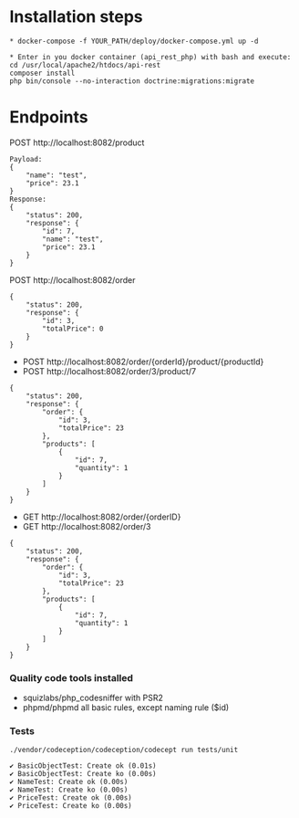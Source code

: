 # Installation steps

```
* docker-compose -f YOUR_PATH/deploy/docker-compose.yml up -d

* Enter in you docker container (api_rest_php) with bash and execute:
cd /usr/local/apache2/htdocs/api-rest
composer install
php bin/console --no-interaction doctrine:migrations:migrate 
```

# Endpoints

POST http://localhost:8082/product
```
Payload:
{
    "name": "test",
    "price": 23.1
}
Response:
{
    "status": 200,
    "response": {
        "id": 7,
        "name": "test",
        "price": 23.1
    }
}
```

POST http://localhost:8082/order
```
{
    "status": 200,
    "response": {
        "id": 3,
        "totalPrice": 0
    }
}
```

* POST http://localhost:8082/order/{orderId}/product/{productId}
* POST http://localhost:8082/order/3/product/7
```
{
    "status": 200,
    "response": {
        "order": {
            "id": 3,
            "totalPrice": 23
        },
        "products": [
            {
                "id": 7,
                "quantity": 1
            }
        ]
    }
}
```

* GET http://localhost:8082/order/{orderID}
* GET http://localhost:8082/order/3
```
{
    "status": 200,
    "response": {
        "order": {
            "id": 3,
            "totalPrice": 23
        },
        "products": [
            {
                "id": 7,
                "quantity": 1
            }
        ]
    }
}
```

### Quality code tools installed
* squizlabs/php_codesniffer with PSR2
* phpmd/phpmd all basic rules, except naming rule ($id)

### Tests
```
./vendor/codeception/codeception/codecept run tests/unit

✔ BasicObjectTest: Create ok (0.01s)
✔ BasicObjectTest: Create ko (0.00s)
✔ NameTest: Create ok (0.00s)
✔ NameTest: Create ko (0.00s)
✔ PriceTest: Create ok (0.00s)
✔ PriceTest: Create ko (0.00s)
```




